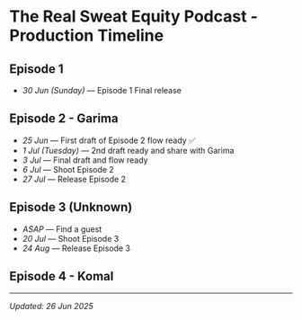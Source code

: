 # The Real Sweat Equity Podcast - Production Timeline

## Episode 1
* *30 Jun (Sunday)* — Episode 1 Final release

## Episode 2 - Garima
* *25 Jun* — First draft of Episode 2 flow ready ✅
* *1 Jul (Tuesday)* — 2nd draft ready and share with Garima
* *3 Jul* — Final draft and flow ready
* *6 Jul* — Shoot Episode 2
* *27 Jul* — Release Episode 2

## Episode 3 (Unknown)
* *ASAP* — Find a guest
* *20 Jul* — Shoot Episode 3
* *24 Aug* — Release Episode 3

## Episode 4 - Komal

---

*Updated: 26 Jun 2025*